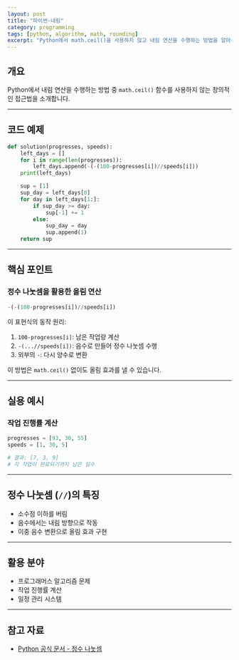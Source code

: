 ```yaml
---
layout: post
title: "파이썬-내림"
category: programming
tags: [python, algorithm, math, rounding]
excerpt: "Python에서 math.ceil()을 사용하지 않고 내림 연산을 수행하는 방법을 알아봅니다."
---
```


## 개요

Python에서 내림 연산을 수행하는 방법 중 `math.ceil()` 함수를 사용하지 않는 창의적인 접근법을 소개합니다.

---

## 코드 예제

```python
def solution(progresses, speeds):
    left_days = []
    for i in range(len(progresses)):
        left_days.append(-(-(100-progresses[i])//speeds[i]))
    print(left_days)

    sup = [1]
    sup_day = left_days[0]
    for day in left_days[1:]:
        if sup_day >= day:
            sup[-1] += 1
        else:
            sup_day = day
            sup.append(1)
    return sup
```

---

## 핵심 포인트

### 정수 나눗셈을 활용한 올림 연산

```python
-(-(100-progresses[i])//speeds[i])
```

이 표현식의 동작 원리:

1. `100-progresses[i]`: 남은 작업량 계산
2. `-(...//speeds[i])`: 음수로 만들어 정수 나눗셈 수행
3. 외부의 `-`: 다시 양수로 변환

이 방법은 `math.ceil()` 없이도 올림 효과를 낼 수 있습니다.

---

## 실용 예시

### 작업 진행률 계산

```python
progresses = [93, 30, 55]
speeds = [1, 30, 5]

# 결과: [7, 3, 9]
# 각 작업이 완료되기까지 남은 일수
```

---

## 정수 나눗셈 (`//`)의 특징

- 소수점 이하를 버림
- 음수에서는 내림 방향으로 작동
- 이중 음수 변환으로 올림 효과 구현

---

## 활용 분야

- 프로그래머스 알고리즘 문제
- 작업 진행률 계산
- 일정 관리 시스템

---

## 참고 자료

- [Python 공식 문서 - 정수 나눗셈](https://docs.python.org/3/reference/expressions.html#binary-arithmetic-operations)

